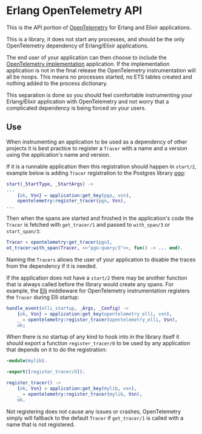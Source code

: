 # Erlang OpenTelemetry API

This is the API portion of [OpenTelemetry](https://opentelemetry.io/) for Erlang and Elixir applications.

This is a library, it does not start any processes, and should be the only OpenTelemetry dependency of Erlang/Elixir applications. 

The end user of your application can then choose to include the [OpenTelemetry implementation](https://github.com/open-telemetry/opentelemetry-erlang) application. If the implementation application is not in the final release the OpenTelemetry instrumentation will all be noops. This means no processes started, no ETS tables created and nothing added to the process dictionary.

This separation is done so you should feel comfortable instrumenting your Erlang/Elixir application with OpenTelemetry and not worry that a complicated dependency is being forced on your users.

## Use

When instrumenting an application to be used as a dependency of other projects it is best practice to register a `Tracer` with a name and a version using the application's name and version.

If it is a runnable application then this registration should happen in `start/2`, example below is adding `Tracer` registration to the Postgres library [pgo](https://github.com/erleans/pgo):

``` erlang
start(_StartType, _StartArgs) ->
...
    {ok, Vsn} = application:get_key(pgo, vsn),
    opentelemetry:register_tracer(pgo, Vsn),
...
```

Then when the spans are started and finished in the application's code the `Tracer` is fetched with `get_tracer/1` and passed to `with_span/3` or `start_span/3`:

``` erlang
Tracer = opentelemetry:get_tracer(pgo),
ot_tracer:with_span(Tracer, <<"pgo:query/3">>, fun() -> ... end).
```

Naming the `Tracers` allows the user of your application to disable the traces from the dependency if it is needed.

If the application does not have a `start/2` there may be another function that is always called before the library would create any spans. For example, the [Elli](https://github.com/elli-lib/elli) middleware for OpenTelemetry instrumentation registers the `Tracer` during Elli startup:

``` erlang
handle_event(elli_startup, _Args, _Config) ->
    {ok, Vsn} = application:get_key(opentelemetry_elli, vsn),
    _ = opentelemetry:register_tracer(opentelemetry_elli, Vsn),
    ok;
```

When there is no startup of any kind to hook into in the library itself it should export a function `register_tracer/0` to be used by any application that depends on it to do the registration:

``` erlang
-module(mylib).

-export([register_tracer/0]).

register_tracer() ->
    {ok, Vsn} = application:get_key(mylib, vsn),
    _ = opentelemetry:register_tracer(mylib, Vsn),
    ok.
```

Not registering does not cause any issues or crashes, OpenTelemetry simply will fallback to the default `Tracer` if `get_tracer/1` is called with a name that is not registered.


